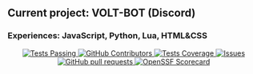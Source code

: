 ## Current project: VOLT-BOT (Discord)
### Experiences: JavaScript, Python, Lua, HTML&CSS

  <p align="center">
    <a href="https://github.com/iblindkiller/iblindkiller/actions">
      <img alt="Tests Passing" src="https://github.com/iblindkiller/iblindkiller/workflows/Test/badge.svg" />
    </a>
    <a href="https://github.com/anuraghazra/iblindkiller/graphs/contributors">
      <img alt="GitHub Contributors" src="https://img.shields.io/github/contributors/iblindkiller/iblindkiller" />
    </a>
    <a href="https://codecov.io/gh/iblindkiller/iblindkiller">
      <img alt="Tests Coverage" src="https://codecov.io/gh/iblindkiller/iblindkiller/branch/master/graph/badge.svg" />
    </a>
    <a href="https://github.com/iblindkiller/iblindkiller/issues">
      <img alt="Issues" src="https://img.shields.io/github/issues/iblindkiller/iblindkiller?color=0088ff" />
    </a>
    <a href="https://github.com/iblindkiller/iblindkiller/pulls">
      <img alt="GitHub pull requests" src="https://img.shields.io/github/issues-pr/iblindkiller/iblindkiller?color=0088ff" />
    </a>
    <a href="https://securityscorecards.dev/viewer/?uri=github.com/iblindkiller/iblindkiller">
      <img alt="OpenSSF Scorecard" src="https://api.securityscorecards.dev/projects/github.com/iblindkiller/iblindkiller/badge" />
    </a>
    <br />
    <br />
  </p>

